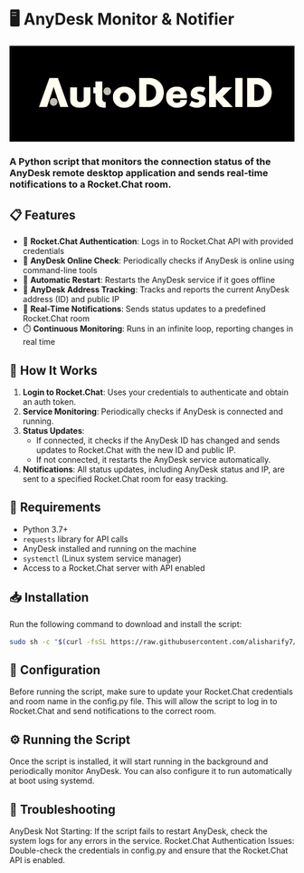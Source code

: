 # 🖥️ AnyDesk Monitor & Notifier

![AnyDesk Monitor & Notifier Logo](logo.png)

### A Python script that monitors the connection status of the AnyDesk remote desktop application and sends real-time notifications to a Rocket.Chat room.

## 📋 Features

- 🔐 **Rocket.Chat Authentication**: Logs in to Rocket.Chat API with provided credentials
- 📡 **AnyDesk Online Check**: Periodically checks if AnyDesk is online using command-line tools
- 🔁 **Automatic Restart**: Restarts the AnyDesk service if it goes offline
- 🧠 **AnyDesk Address Tracking**: Tracks and reports the current AnyDesk address (ID) and public IP
- 📢 **Real-Time Notifications**: Sends status updates to a predefined Rocket.Chat room
- ⏱️ **Continuous Monitoring**: Runs in an infinite loop, reporting changes in real time

## 🚀 How It Works

1. **Login to Rocket.Chat**: Uses your credentials to authenticate and obtain an auth token.
2. **Service Monitoring**: Periodically checks if AnyDesk is connected and running.
3. **Status Updates**:
   - If connected, it checks if the AnyDesk ID has changed and sends updates to Rocket.Chat with the new ID and public IP.
   - If not connected, it restarts the AnyDesk service automatically.
4. **Notifications**: All status updates, including AnyDesk status and IP, are sent to a specified Rocket.Chat room for easy tracking.

## 🧰 Requirements

- Python 3.7+ 
- `requests` library for API calls
- AnyDesk installed and running on the machine
- `systemctl` (Linux system service manager)
- Access to a Rocket.Chat server with API enabled

## 📥 Installation

Run the following command to download and install the script:

```bash
sudo sh -c "$(curl -fsSL https://raw.githubusercontent.com/alisharify7/AutoDeskID/refs/heads/main/install.sh)"
```


## 📜 Configuration
Before running the script, make sure to update your Rocket.Chat credentials and room name in the config.py file. This will allow the script to log in to Rocket.Chat and send notifications to the correct room.

## ⚙️ Running the Script
Once the script is installed, it will start running in the background and periodically monitor AnyDesk. You can also configure it to run automatically at boot using systemd.

## 🔧 Troubleshooting
AnyDesk Not Starting: If the script fails to restart AnyDesk, check the system logs for any errors in the service.
Rocket.Chat Authentication Issues: Double-check the credentials in config.py and ensure that the Rocket.Chat API is enabled.